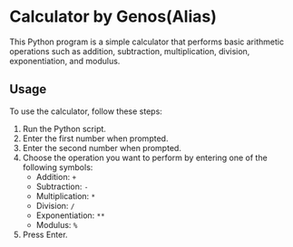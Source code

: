 # Calculator by Genos(Alias)

This Python program is a simple calculator that performs basic arithmetic operations such as addition, subtraction, multiplication, division, exponentiation, and modulus.

## Usage

To use the calculator, follow these steps:

1. Run the Python script.
2. Enter the first number when prompted.
3. Enter the second number when prompted.
4. Choose the operation you want to perform by entering one of the following symbols:
   - Addition: `+`
   - Subtraction: `-`
   - Multiplication: `*`
   - Division: `/`
   - Exponentiation: `**`
   - Modulus: `%`
5. Press Enter.
